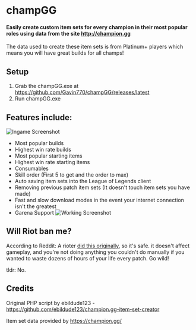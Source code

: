 champGG
=========
#### Easily create custom item sets for every champion in their most popular roles using data from the site http://champion.gg
The data used to create these item sets is from Platinum+ players which means you will have great builds for all champs!
## Setup
1. Grab the champGG.exe at https://github.com/Gavin770/champGG/releases/latest
2. Run champGG.exe
## Features include:
![Ingame Screenshot](https://i.imgur.com/2igOUwo.png)
* Most popular builds
* Highest win rate builds
* Most popular starting items
* Highest win rate starting items
* Consumables
* Skill order (First 5 to get and the order to max)
* Auto saving item sets into the League of Legends client
* Removing previous patch item sets (It doesn't touch item sets you have made)
* Fast and slow download modes in the event your internet connection isn't the greatest
* Garena Support
![Working Screenshot](https://i.imgur.com/vcboWkZ.png)
## Will Riot ban me?
According to Reddit: A rioter [did this originally](https://www.reddit.com/r/leagueoflegends/comments/2xfovt/i_wrote_a_script_to_generate_item_sets_from/), so it's safe. it doesn't affect gameplay, and you're not doing anything you couldn't do manually if you wanted to waste dozens of hours of your life every patch. Go wild!

tldr: No.
## Credits
Original PHP script by ebildude123 - https://github.com/ebildude123/champion.gg-item-set-creator

Item set data provided by https://champion.gg/
